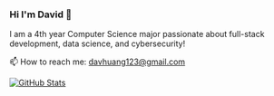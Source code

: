 ### Hi I'm David 👋

I am a 4th year Computer Science major passionate about full-stack development, data science, and cybersecurity! 

📫 How to reach me: davhuang123@gmail.com

[![GitHub Stats](https://github-readme-stats.vercel.app/api?username=dave-sh)](https://github.com/anuraghazra/github-readme-stats)

<!--
**dave-sh/dave-sh** is a ✨ _special_ ✨ repository because its `README.md` (this file) appears on your GitHub profile.

Here are some ideas to get you started:

- 🔭 I’m currently working on ...
- 🌱 I’m currently learning ...
- 👯 I’m looking to collaborate on ...
- 🤔 I’m looking for help with ...
- 💬 Ask me about ...
- 📫 How to reach me: ...
- 😄 Pronouns: ...
- ⚡ Fun fact: ...
-->
